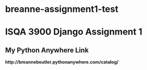 # breanne-assignment1-test
<h1>ISQA 3900 Django Assignment 1</h1>
<h2>My Python Anywhere Link</h2>
<b>http://breannebeutler.pythonanywhere.com/catalog/<b>
